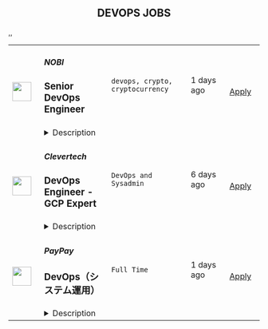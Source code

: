<div align="center"><h2>DEVOPS JOBS</h2></div><table><tr>
                <td width="100" height="100" rowspan="2">
                    <img src="https://remoteok.com/assets/img/jobs/ca4689cfee9eba859abb79957afc3f371662323475.png" width="38px" height="auto">
                </td>
                <td width="300">
                    <h5>NOBI</h5>
                    <h3>
					Senior DevOps Engineer				</h3>
                </td>
                <td width="300">
                    <code>devops, crypto, cryptocurrency</code>
                </td>
                <td width="200">
                <text>1 days ago</text>
                </td>
                <td width="100" rowspan="2">
                <a href="https://remoteOK.com/jobs/112528" align="right" target="_blank">Apply</a>
                </td>
            </tr>
            <tr>
                <td colspan="3">
                <details><summary>Description</summary>
                <div><div><p></p><h2>Company Description</h2></div><div><p>NOBI helps people easily get more from their crypto asset & simplify their crypto investment experience. Our engineering team run hundreds of blockchain nodes, integrates with numerous DeFi smart contracts and run numerous real time robo trading to simplify the life our customers. <br><br>Weâre here so that everyone can be part of the global cryptocurrency movement. Join us.</p></div><div><p></p><h2>Job Description</h2></div><div><p>As Senior DevOps you will benchmark system performance, build automation tool, enhance deployment process, secure servers, run security exercise, DR plans, build service monitoring, pinpoint infrastructure issues and involved with system designs.</p><p>This includes not only the execution, but also planning, prioritization & budgeting. You need to use all the tools you build (or enforce their usage) to maintain system availability (especially production environment) close to 100% at all times (including adrenaline-rushing emergency situations & keeping up with normal maintenance)</p><p>You will closely work with our developer division to ensure the product development needed within infrastructure is fulfilled , and when needed you and are also responsible to assist developer team debugging certain case that might affected system stability</p></div><div><p></p><h2>Qualifications</h2></div><div><ul><li>Having 4 years of experience with DevOps practices, including infrastructure as code, continuous integration, and automated deployment.</li><li>At least 2 years of experience with container and microservices technology (Docker,  Kubernetes, etc).</li><li>Experience with Monitoring and Alerting systems (using Grafana, Prometheus, NewRelic, etc).</li><li>Automation scripting (using scripting languages such as Terraform, Ansible etc).</li><li>Experienced in Cloud Provider (Google Cloud Platform, AWS or Alicloud, etc).</li><li>Strong AWS and/or GCP knowledge to architect a solid infrastructure built for scalability, resilience, and security & cost optimisation.</li><li>Understands essential security practices in managing Server & Networking.</li><li>Skilled in Bash scripting and general Linux commands.</li><li>Understanding of CI/CD and available tools.</li><li>Strong analytical skill & capability to think the bigger picture.</li><li>Thirst for knowledge and new technologies.</li></ul></div></div>
                </details>
                </td>
            </tr>,<tr>
                <td width="100" height="100" rowspan="2">
                    <img src="https://wwr-pro.s3.amazonaws.com/logos/0074/7619/logo.gif" width="38px" height="auto">
                </td>
                <td width="300">
                    <h5>Clevertech</h5>
                    <h3> DevOps Engineer - GCP Expert</h3>
                </td>
                <td width="300">
                    <code>DevOps and Sysadmin</code>
                </td>
                <td width="200">
                <text>6 days ago</text>
                </td>
                <td width="100" rowspan="2">
                <a href="https://weworkremotely.com/remote-jobs/clevertech-devops-engineer-gcp-expert" align="right" target="_blank">Apply</a>
                </td>
            </tr>
            <tr>
                <td colspan="3">
                <details><summary>Description</summary>
                <img src="https://we-work-remotely.imgix.net/logos/0074/7619/logo.gif?ixlib=rails-4.0.0&w=50&h=50&dpr=2&fit=fill&auto=compress" />

<p>
  <strong>Headquarters:</strong> New York, NY
    <br /><strong>URL:</strong> <a href="https://clevertech.biz">https://clevertech.biz</a>
</p>

<div>
<br>Experience Remote done Right. Over 20 years of remote experience, all 500+ staff are 100% remote and we still grow vibrant relationships, provide exceptional opportunities for career growth while working with stellar clients on ambitious projects<br><br>
</div><div><strong>What we're working on:</strong></div><div>
<br>Enterprise companies turn to us to help them launch innovative digital products that interact with hundreds of millions of customers, transactions and data points. The problems we solve every day are real and require creativity, grit and determination. We are building a culture that challenges norms while fostering experimentation and personal growth. In order to grasp the scale of problems we face, ideally, you have some exposure to Logistics, FinTech, Transportation, Insurance, Media or other complex multifactor industries<br><br>
</div><div><strong><br>Requirements</strong></div><ul>
<li>7+ years of professional experience (A technical assessment will be required)</li>
<li>Senior-level experience with GCP</li>
<li>Previous experience in cost reductions required</li>
<li>Strong background in Linux and Mongo Atlas administration</li>
<li>Experience deploying Kubernetes in a production environment</li>
<li>Experience with CI/CD in Jenkins or CircleCi</li>
<li>Infrastructure as code (we use Terraform)</li>
<li>English fluency, verbal and written</li>
</ul><div>
<br><strong>Straight from the Devs</strong>
</div><div>
<br>Watch short snippets of actual developers (Real, not scripted) share why they joined <a href="https://cleverte.ch/3"><strong>YouTube Playlist<br></strong></a><br>
</div><div>
<br><strong>Why Clevertech is an amazing place to work at</strong>
</div><div>
<br>At Clevertech, you can expect that you will:<br><br>
</div><ul>
<li>Be 100% dedicated to one project at a time so that you can hone your skills, innovate and grow</li>
<li>Be a part of a team of talented and friendly senior-level developers</li>
<li>Work on projects that allow you to use cutting-edge tech. We believe in constantly evolving your mastery</li>
</ul><div>
<br>The result? We produce meaningful work and we are truly proud and excited to be creating waves in an industry under transformation.<br><br>
</div>

<p><strong>To apply:</strong> <a href="https://weworkremotely.com/remote-jobs/clevertech-devops-engineer-gcp-expert">https://weworkremotely.com/remote-jobs/clevertech-devops-engineer-gcp-expert</a></p>

                </details>
                </td>
            </tr>,<tr>
                <td width="100" height="100" rowspan="2">
                    <img src="https://weworkremotely.com/assets/IsotypeV2-1ebe3dd57673f3e8d02b7490bc0faaef55d6a95d3a4aaf17298bd3ed503ae7fe.svg" width="38px" height="auto">
                </td>
                <td width="300">
                    <h5>Chainlink Labs</h5>
                    <h3> DevOps Engineer</h3>
                </td>
                <td width="300">
                    <code>DevOps and Sysadmin</code>
                </td>
                <td width="200">
                <text>95 days ago</text>
                </td>
                <td width="100" rowspan="2">
                <a href="https://weworkremotely.com/remote-jobs/chainlink-labs-devops-engineer-1" align="right" target="_blank">Apply</a>
                </td>
            </tr>
            <tr>
                <td colspan="3">
                <details><summary>Description</summary>
                

<p>
  <strong>Headquarters:</strong> United States
    <br /><strong>URL:</strong> <a href="http://chain.link">http://chain.link</a>
</p>

<div><strong>All roles with Chainlink Labs are globally remote based. We encourage you to apply regardless of your location.</strong></div><div>
<br>The infrastructure team enables Chainlink development and maintains services that support the health of the most widely-adopted oracle network in the world. As a DevOps Engineer, you will help us maintain the Chainlink infrastructure, ensure reliable work of internal and customer-facing services, and empower the entire engineering organization to do their best work.</div><div><br></div><div>This job would be perfect for someone who has a strong operations background and would eventually like to grow into an SRE role. The infrastructure team is expanding, and you would have plenty of opportunities to build up your skillset in different areas.</div><div><br></div><div>We are distributed across time zones and continents, and we embrace remote work. In the Infrastructure team, we follow the infrastructure-as-code approach and practice GitOps. Our on-call rotation uses the follow-the-sun pattern: you will be on call some of the time, but there should not be any overnight shifts.</div><div><br></div><div>We all have different backgrounds and are determined to help you succeed no matter where you are or who you are. If you think you would do a great job at Chainlink, we are looking forward to speaking with you, even if you don't match 100% of the job requirements: those describe people we've usually had a great time working with, but they're not a tick-box exercise.<br><br>
</div><div><strong>Your Impact</strong></div><ul>
<li>Maintain full nodes for various blockchains Chainlink supports and find ways to deploy and manage them more efficiently. </li>
<li> Deploy new Chainlink nodes and ensure their reliability. </li>
<li>Understand blockchain-specific monitoring in great depth and help the team cut down on noise by fine-tuning alerts. </li>
<li>Pair with engineers from across the company to help with troubleshooting, deploy new services, and figure out how to increase developer velocity and eliminate pain points.</li>
</ul><div><br></div><div><strong>Requirements</strong></div><ul>
<li>3+ years of relevant professional experience. You probably have an operations background, have worked in a DevOps team before, and are familiar with most tools from our stack (below). </li>
<li>Experience with CI/CD. You know how to deploy your services reliably and have used tools like GitHub Actions, CircleCI, TravisCI, or Jenkins to achieve that.</li>
<li>Experience with scripting and configuration management. You can write scripts to automate routine tasks and have familiarity with tools like Ansible and Packer. </li>
<li>Experience with monitoring and logging. You know how to export metrics to Prometheus, have built a Grafana dashboard or two, and have experience with a centralized logging solution like the Elastic Stack, Splunk or LogDNA.</li>
<li>Experience with distributed systems and container orchestration. You have maintained or even built Kubernetes clusters before and feel comfortable deploying completely new services on them.</li>
<li>Strong communication skills. You can give and receive constructive feedback, and you do not shy away from planning meetings and code reviews.</li>
</ul><div><br></div><div><strong>Desired Qualifications</strong></div><ul>
<li>Excitement for blockchain, Web 3.0, and similar decentralized technologies. </li>
<li>Experience running blockchain full nodes would give you a considerable advantage in this role. </li>
<li>Experience with Chainlink as a developer or a node operator is a similarly big plus. </li>
<li>Experience with GitHub Actions and self-hosted runners in particular.</li>
<li>Experience working remotely in a distributed team.</li>
<li>A strong desire to grow and challenge yourself. While this role is mainly focused on maintenance, we would expect you to constantly find ways to improve and automate services under your purview.</li>
<li>We are giving slight preference to candidates who live in the UTC to UTC+8 range due to our on-call schedule for this particular opening.</li>
</ul><div><br></div><div><strong>Our Stack</strong></div><div>Some of the tools and services we use daily or almost daily are:</div><div><br></div><div>AWS; Terraform/Terragrunt; Kubernetes, Calico and ArgoCD; Prometheus and Grafana; GitHub Actions; Packer</div><div><br></div><div>We expect you to be comfortable with most of those tools and proficient in at least a couple of them.<br><br><strong>About Us<br></strong>Chainlink is the industry standard oracle network for connecting smart contracts to the real world. With Chainlink, developers can build hybrid smart contracts that combine on-chain code with an extensive collection of secure off-chain services powered by Decentralized Oracle Networks. Managed by a global, decentralized community of hundreds of thousands of people, Chainlink is introducing a fairer model for contracts. Its network currently secures billions of dollars in value for smart contracts across the decentralized finance (DeFi), insurance, and gaming ecosystems, among others. The full vision of the Chainlink Network can be found in the <a href="https://research.chain.link/whitepaper-v2.pdf">Chainlink 2.0 whitepaper</a>. Chainlink is trusted by hundreds of organizations—from global enterprises to projects at the forefront of the blockchain economy—to deliver definitive truth via secure, reliable data.  </div><div><br></div><div>This role is location agnostic anywhere in the world, but we ask that you overlap some working hours with Eastern Standard Time (EST).</div><div><br></div><div>We are a fully distributed team and have the tools and benefits to support you in your remote work environment.</div><div><br></div><div><em>Chainlink Labs is an Equal Opportunity Employer.</em></div><div><br></div><div>#LI-Remote</div><div><br></div><div>---</div>

<p><strong>To apply:</strong> <a href="https://weworkremotely.com/remote-jobs/chainlink-labs-devops-engineer-1">https://weworkremotely.com/remote-jobs/chainlink-labs-devops-engineer-1</a></p>

                </details>
                </td>
            </tr>,<tr>
                <td width="100" height="100" rowspan="2">
                    <img src="https://remotive.com/job/1344659/logo" width="38px" height="auto">
                </td>
                <td width="300">
                    <h5>Toptal</h5>
                    <h3>Senior DevOps Engineer</h3>
                </td>
                <td width="300">
                    <code>AWS,developer,devops,growth</code>
                </td>
                <td width="200">
                <text>6 days ago</text>
                </td>
                <td width="100" rowspan="2">
                <a href="https://remotive.com/remote-jobs/devops/senior-devops-engineer-1344659" align="right" target="_blank">Apply</a>
                </td>
            </tr>
            <tr>
                <td colspan="3">
                <details><summary>Description</summary>
                <p class="h2" dir="ltr" style="margin-top: 18pt; margin-bottom: 4pt; line-height: 1.38;"><em style="color: rgb(0, 0, 0);   font-weight: 600; letter-spacing: 0.75px;">Design your full-time freelance career as a top freelance developer with Toptal.</em><br></p><p dir="ltr" style="margin-top: 12pt; margin-bottom: 12pt; line-height: 1.38;"><span style="font-variant-numeric: normal; font-variant-east-asian: normal; vertical-align: baseline; white-space: pre-wrap; color: rgb(0, 0, 0);">Freelance work is defining developer careers in exciting new ways. If you’re passionate about finding rapid career growth potential working with leading Fortune 500 brands and innovative Silicon Valley startups, Toptal could be a great fit for your next career shift. </span></p><p dir="ltr" style="margin-top: 12pt; margin-bottom: 12pt; line-height: 1.38;"><span style="font-variant-numeric: normal; font-variant-east-asian: normal; vertical-align: baseline; white-space: pre-wrap; color: rgb(0, 0, 0);">Toptal is an exclusive talent network made up of the world’s top 3% of developers, connecting the best and brightest freelancers with top organizations. Unlike a 9-to-5 job, you’ll choose your own schedule and work from anywhere. </span><span style="font-variant-numeric: normal; font-variant-east-asian: normal; vertical-align: baseline; white-space: pre-wrap; font-weight: 700; color: rgb(0, 0, 0);">Jobs come to you, so you won’t bid for projects against other developers in a race to the bottom.</span><span style="font-variant-numeric: normal; font-variant-east-asian: normal; vertical-align: baseline; white-space: pre-wrap; color: rgb(0, 0, 0);"> Plus, Toptal takes care of all the overhead, empowering you to focus on successful engagements while getting paid on time, at the rate you decide, every time. Our sophisticated screening process makes sure you are provided with top clients without additional overhead, as well as assistance in maximizing the potential of your full-time freelance career. Joining the Toptal network also gives you access to technical training programs, mentors, and coaching programs, so you can connect with a global community of experts like you to share peer-to-peer knowledge and expand your network globally. </span></p><p dir="ltr" style="margin-top: 12pt; margin-bottom: 12pt; line-height: 1.38;"><span style="font-variant-numeric: normal; font-variant-east-asian: normal; vertical-align: baseline; white-space: pre-wrap; color: rgb(0, 0, 0);">As a freelance developer, you can become a part of an ever-expanding community of experts in over 120 countries, working remotely on projects that meet your career ambitions. </span></p><p dir="ltr" style="margin-top: 12pt; margin-bottom: 12pt; line-height: 1.38;"><span style="font-variant-numeric: normal; font-variant-east-asian: normal; vertical-align: baseline; white-space: pre-wrap; color: rgb(0, 0, 0);">That’s why the world’s top 3% of developers choose Toptal. DevOps Engineers in our network share:</span></p><ul style="padding-inline-start: 48px;"><li dir="ltr" style="list-style-type: disc; font-variant-numeric: normal; font-variant-east-asian: normal; vertical-align: baseline; background-color: transparent; white-space: pre; color: rgb(0, 0, 0);"><p dir="ltr" style="margin-top: 0pt; margin-bottom: 0pt; line-height: 1.38;"><span style="font-variant-numeric: normal; font-variant-east-asian: normal; vertical-align: baseline; white-space: pre-wrap;">English language proficiency</span></p></li><li dir="ltr" style="list-style-type: disc; font-variant-numeric: normal; font-variant-east-asian: normal; vertical-align: baseline; background-color: transparent; white-space: pre; color: rgb(0, 0, 0);"><p dir="ltr" style="margin-top: 0pt; margin-bottom: 0pt; line-height: 1.38;"><span style="font-variant-numeric: normal; font-variant-east-asian: normal; vertical-align: baseline; white-space: pre-wrap; font-weight: 700;">3+ years</span><span style="font-variant-numeric: normal; font-variant-east-asian: normal; vertical-align: baseline; white-space: pre-wrap;"> of professional experience in software development</span></p></li><li dir="ltr" style="list-style-type: disc; font-variant-numeric: normal; font-variant-east-asian: normal; vertical-align: baseline; background-color: transparent; white-space: pre; color: rgb(0, 0, 0);"><p dir="ltr" style="margin-top: 0pt; margin-bottom: 0pt; line-height: 1.38;"><span style="font-variant-numeric: normal; font-variant-east-asian: normal; vertical-align: baseline; white-space: pre-wrap;">Solid experience with </span><span style="font-variant-numeric: normal; font-variant-east-asian: normal; vertical-align: baseline; white-space: pre-wrap; font-weight: 700;">AWS</span><span style="font-variant-numeric: normal; font-variant-east-asian: normal; vertical-align: baseline; white-space: pre-wrap;"> is a strong advantage</span></p></li><li dir="ltr" style="list-style-type: disc; font-variant-numeric: normal; font-variant-east-asian: normal; vertical-align: baseline; background-color: transparent; white-space: pre; color: rgb(0, 0, 0);"><p dir="ltr" style="margin-top: 0pt; margin-bottom: 0pt; line-height: 1.38;"><span style="font-variant-numeric: normal; font-variant-east-asian: normal; vertical-align: baseline; white-space: pre-wrap;">Project management skills</span></p></li><li dir="ltr" style="list-style-type: disc; font-variant-numeric: normal; font-variant-east-asian: normal; vertical-align: baseline; background-color: transparent; white-space: pre; color: rgb(0, 0, 0);"><p dir="ltr" style="margin-top: 0pt; margin-bottom: 0pt; line-height: 1.38;"><span style="font-variant-numeric: normal; font-variant-east-asian: normal; vertical-align: baseline; white-space: pre-wrap;">A keen attention to detail</span></p></li><li dir="ltr" style="list-style-type: disc; font-variant-numeric: normal; font-variant-east-asian: normal; vertical-align: baseline; background-color: transparent; white-space: pre; color: rgb(0, 0, 0);"><p dir="ltr" style="margin-top: 0pt; margin-bottom: 0pt; line-height: 1.38;"><span style="font-variant-numeric: normal; font-variant-east-asian: normal; vertical-align: baseline; white-space: pre-wrap;">Experience with system architecture or leading a software team is a strong advantage</span></p></li><li dir="ltr" style="list-style-type: disc; font-variant-numeric: normal; font-variant-east-asian: normal; vertical-align: baseline; background-color: transparent; white-space: pre; color: rgb(0, 0, 0);"><p dir="ltr" style="margin-top: 0pt; margin-bottom: 42pt; line-height: 1.38;"><span style="font-variant-numeric: normal; font-variant-east-asian: normal; vertical-align: baseline; white-space: pre-wrap; font-weight: 700;">Full-time availability</span><span style="font-variant-numeric: normal; font-variant-east-asian: normal; vertical-align: baseline; white-space: pre-wrap;"> is a strong advantage</span></p></li></ul><p dir="ltr" style="margin-top: 12pt; margin-bottom: 12pt; line-height: 1.38;"><span style="font-variant-numeric: normal; font-variant-east-asian: normal; vertical-align: baseline; white-space: pre-wrap; color: rgb(0, 0, 0);">Curious to know how much you could make? Check out our DevOps engineer rate calculator:</span><a href="https://topt.al/rRcmJn" rel="nofollow" style="text-decoration: none;"><span style="font-variant-numeric: normal; font-variant-east-asian: normal; vertical-align: baseline; white-space: pre-wrap; color: rgb(0, 0, 0);"> </span></a><a href="https://topt.al/rqcbMg" rel="nofollow">https://topt.al/rqcbMg</a></p><p dir="ltr" style="margin-top: 12pt; margin-bottom: 12pt; line-height: 1.38;"><span style="font-variant-numeric: normal; font-variant-east-asian: normal; vertical-align: baseline; white-space: pre-wrap; color: rgb(0, 0, 0);">If you’re interested in pursuing an engaging career working on full-time freelance jobs for exclusive clients, take the next step by clicking apply and filling out the short form:</span><a href="https://topt.al/VwcMQG" rel="nofollow" style="text-decoration: none;"><span style="font-variant-numeric: normal; font-variant-east-asian: normal; vertical-align: baseline; white-space: pre-wrap; color: rgb(0, 0, 0);"> </span></a><span style="font-variant-numeric: normal; font-variant-east-asian: normal; text-decoration-skip-ink: none; vertical-align: baseline; white-space: pre-wrap; color: rgb(17, 85, 204);"><a href="https://topt.al/Qkcv4y" rel="nofollow"><span style="font-weight: 600; color: rgb(0, 0, 0); letter-spacing: 0.75px;">https://topt.al/Qkcv4y</span></a></span></p>
<img src="https://remotive.com/job/track/1344659/blank.gif?source=public_api" alt=""/>
                </details>
                </td>
            </tr>,<tr>
                <td width="100" height="100" rowspan="2">
                    <img src="https://freshremote.work/media/company/logo/22/06/PayPayOfficial.jpg" width="38px" height="auto">
                </td>
                <td width="300">
                    <h5>PayPay</h5>
                    <h3>DevOps（システム運用）</h3>
                </td>
                <td width="300">
                    <code>Full Time</code>
                </td>
                <td width="200">
                <text>1 days ago</text>
                </td>
                <td width="100" rowspan="2">
                <a href="https://freshremote.work/J114098/" align="right" target="_blank">Apply</a>
                </td>
            </tr>
            <tr>
                <td colspan="3">
                <details><summary>Description</summary>
                
PayPayについて
2018年にサービスを開始してからわずか約4年でユーザー数5000万人を突破したフィンテック企業であるPayPayは現在約40か国以上の国と地域から集まった多様なメンバーで構成されています。従業員は数千名をすでに超えていますが、まだまだ会社は成長段階であり「未完成」です。「PayPay」の提供に当たっては、インド最大の決済サービス事業者であるPaytm社と連携し、同社の顧客本位のテクノロジーを活用して日本におけるスマホ決済を構築しサービスを拡大していきます。
わたしたちの …
<h2><strong></strong></h2>
<h2><strong>PayPayについて</strong></h2>
<p><br/>2018年にサービスを開始してからわずか約4年でユーザー数5000万人を突破したフィンテック企業であるPayPayは現在約40か国以上の国と地域から集まった多様なメンバーで構成されています。従業員は数千名をすでに超えていますが、まだまだ会社は成長段階であり「未完成」です。「PayPay」の提供に当たっては、インド最大の決済サービス事業者であるPaytm社と連携し、同社の顧客本位のテクノロジーを活用して日本におけるスマホ決済を構築しサービスを拡大していきます。</p>
<p>わたしたちの最大のライバルは“現金”です。この困難な課題に前向きに取り組み、他社に真似できない圧倒的なスピードでプロダクトを磨き上げ、日本のキャッシュレス決済、またそれを使用した金融ライフプラットフォームとしての普及を一気に推進することにプロフェッショナルとして情熱を持って取り組み、自ら課題発見し、周囲と協力して新しい価値創出を共に推進する仲間を募集します。</p>
<p></p>
<h2 class="col-sm-9 col-12 content"><strong>About PayPay</strong></h2>
PayPay, a fintech company, that achieved more than 49M users within around 3.5 years since its launch in 2018 has hugely diversified employees who are from 40 different countries. To build "PayPay", we allied with Paytm, the biggest payment service company in India. Based on their customer-first technologies , we created and expanded the smartphone payment service in Japan.<br/><br/>Our biggest competitor is "cash". We are seeking for people who can accept this challenge positively, brush up the product at a tremendous speed that other companies could never achieve, and who are passionate about promoting and spreading such a financial life platform in a short time along with professionalism.
<p></p>
<h2> </h2>
<h2><strong>PayPayのコーポレートエンジニアリング</strong></h2>
<p>急速なサービス成長や、それに伴う組織拡大には、業務フロー・システムのスピーディーなアップデートが必要不可欠です。PayPayのコーポレートエンジニアは、マーチャント領域、カスタマー領域、オーソリティ領域に広がるPayPayの全領域を支える業務システムの内製開発を担っています。「技術で会社の成長に貢献する」をMissionに掲げ、圧倒的なスピード感で開発と業務効率化を推し進めます。本部署にはIT戦略の策定からフルスクラッチのアプリ開発、インフラエンジニアまで、内製開発に関わる様々な職種のメンバーが在籍し、Oneチームで仕事をしています。</p>
<h2> </h2>
<h2><strong>DevOpsの展望</strong></h2>
<p>チームを横断したアプリ開発・保守業務/インフラ運用・保守業務の業務最適化を実施します。</p>
<ul>
<li>開発と運用、それぞれの業務における生産性向上施策の検討/実行</li>
<li>開発環境や開発手法、ならびに成果物の標準化</li>
<li>システム安定稼働に付随する業務全般</li>
</ul>
<h2><strong>業務内容について</strong></h2>
<ul>
<li>以下に区分される保守運用業務のタスク管理<br/>インフラストラクチャー、アプリケーション、業務運用、監査</li>
<li>各種アカウント（インフラアカウント及び内製システムユーザ）の定期棚卸と申請フォーム管理、権限モニタリング</li>
<li>定型作業の洗い出しと作業フロー整備、作業実施</li>
<li>本番環境作業における各種作業時の一時権限付与設計と管理、事後検証</li>
<li>内外監査対応における調査や改善</li>
<li>その他、システム運用保守業務の最適化（ツール作成含む）</li>
</ul>
<p> </p>
<h2><strong>過去の主なプロジェクト</strong></h2>
<ul>
<li>顧客本人確認システム構築</li>
<li>加盟店請求管理システム構築</li>
<li>キャンペーン管理システム構築</li>
<li>顧客管理システム導入</li>
</ul>
<h2> </h2>
<h2><strong>開発環境/ Tech Stack</strong></h2>
<p>・Java, Python<br/>・Spring Boot, Vue<br/>・Docker / Kubernetes<br/>・MySQL<br/>・AWS各種サービス（S3, EC2, RDS, Lambda, など）</p>
<p class="c-mrkdwn__pre" data-stringify-type="pre">&lt;システム本部でのアプリ開発環境&gt;</p>
<ul>
<li class="c-mrkdwn__pre" data-stringify-type="pre">IDE: Eclipse</li>
<li class="c-mrkdwn__pre" data-stringify-type="pre">実行／コンパイラ環境: JDK</li>
<li class="c-mrkdwn__pre" data-stringify-type="pre">APサーバ: Apache Tomcat</li>
<li class="c-mrkdwn__pre" data-stringify-type="pre">ライブラリ管理: Maven</li>
<li class="c-mrkdwn__pre" data-stringify-type="pre">サーバーフレームワーク: SpringBoot</li>
<li class="c-mrkdwn__pre" data-stringify-type="pre">ORMappar: Mybatis ・RDS: MYSQL</li>
<li class="c-mrkdwn__pre" data-stringify-type="pre">負荷試験ツール: Jmeter</li>
<li class="c-mrkdwn__pre" data-stringify-type="pre">フロントフレームワーク: node.js + Vue</li>
</ul>
<p> </p>
<h3>必要な経験/スキル</h3>
<ul>
<li>AWSを利用したWEBシステムの構築、もしくは運用に携わった3年以上の実務経験</li>
</ul>
<h3>あると望ましい経験/スキル</h3>
<ul>
<li>オンプレミス、もしくはパブリッククラウドを用いたシステムのインフラ設計および構築のご経験</li>
<li>１つ以上のIaCの導入、運用のご経験 対象システムへのCI/CD、自動モニタリング等の導入、構築運用のご経験</li>
<li>１つ以上の汎用プログラミング言語のご経験</li>
<li>マイクロサービスアーキテクチャへの理解</li>
<li>英語力（メールや社内チャット等でのやり取りが可能なレベル）</li>
</ul>
<h3>期待する人物像</h3>
<ul>
<li><a href="https://speakerdeck.com/paypaycorporation/6deed4120e21c6e72efdbff49ea3c077" target="_blank">PayPay 5 senses</a>に当てはまる方</li>
</ul>
<p> </p>
<ul>
<li> </li>
</ul>
<h2><strong>待遇・条件</strong></h2>
<h4 id="id-待遇・条件の記載方法-雇用形態">雇用形態</h4>
<ul>
<li>正社員</li>
</ul>
<h4 id="id-待遇・条件の記載方法-勤務地">勤務地</h4>
<ul>
<li><a class="external-link" href="https://speakerdeck.com/paypaycorporation/f1be200aa0c1a273ce97fd91676e621e">WFA（Work From Anywhere at Anytime)</a></li>
<li>原則在宅勤務（自宅もしくはサテライトオフィスにてリモートワーク）</li>
<li>全国居住可能</li>
</ul>
<h4 id="id-待遇・条件の記載方法-勤務時間">勤務時間</h4>
<ul>
<li>スーパーフレックス制（コアタイム無し）</li>
<li>原則：午前10時～午後6時45分（実働7時間45分＋休憩時間 1時間）</li>
</ul>
<h4 id="id-待遇・条件の記載方法-休日・休暇">休日・休暇</h4>
<ul>
<li>土日祝日、年末年始など会社指定日</li>
<li>年次有給休暇、慶弔休暇、産前産後休暇、子の看護休暇、介護休暇、介護休業、育児休業等</li>
</ul>
<h4 id="id-待遇・条件の記載方法-給与">給与</h4>
<ul>
<li>年俸制（一部固定残業代含む）</li>
<li>経験、スキル、業績、貢献度に応じ当社規定により決定</li>
<li>毎年1回見直し</li>
<li>会社業績および個人貢献度により特別一時金（インセンティブ）を支給（年1回）</li>
<li>
<p>時間外勤務手当、深夜勤務手当、在宅勤務手当（年10万円）有</p>
</li>
</ul>
<h4 id="id-待遇・条件の記載方法-ベネフィット">ベネフィット</h4>
<ul>
<li>社会保険（健康保険、厚生年金、雇用保険、労災保険）</li>
<li>企業型確定拠出年金制度</li>
<li>語学学習のサポート</li>
</ul>
<p> </p>
<p><strong>Other Information:</strong></p>
<ul>
<li><a href="https://insideout.paypay.ne.jp/" target="_blank">PayPay Inside-Out (Corporate Blog)</a></li>
</ul>
<p>        ・<a href="https://insideout.paypay.ne.jp/en/category/tech-talks-en/" target="_blank">Tech Talks Series</a></p>
<p>　　  ・ <a href="https://insideout.paypay.ne.jp/category/paypay-professionals/" target="_blank">PayPay Professionals Series</a></p>
<p>　　  ・ <a href="https://insideout.paypay.ne.jp/category/wfa-series/" target="_blank">WFA (work from anywhere, at anytime) series</a></p>
<ul>
<li><a href="https://blog.paypay.ne.jp/" target="_blank">PayPay Product Blog </a></li>
</ul>
                </details>
                </td>
            </tr></table>